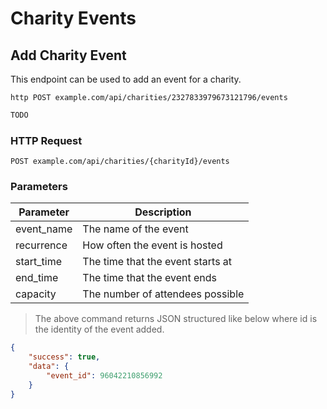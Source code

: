 # Charity Events

## Add Charity Event
This endpoint can be used to add an event for a charity.


```shell
http POST example.com/api/charities/2327833979673121796/events
```

```javascript
TODO
```

### HTTP Request

`POST example.com/api/charities/{charityId}/events`

### Parameters

Parameter | Description
--------- | -----------
event_name | The name of the event
recurrence | How often the event is hosted
start_time | The time that the event starts at
end_time | The time that the event ends
capacity | The number of attendees possible

> The above command returns JSON structured like below where id is the identity of the event added.

```json
{
    "success": true,
    "data": {
        "event_id": 96042210856992
    }
}
```
